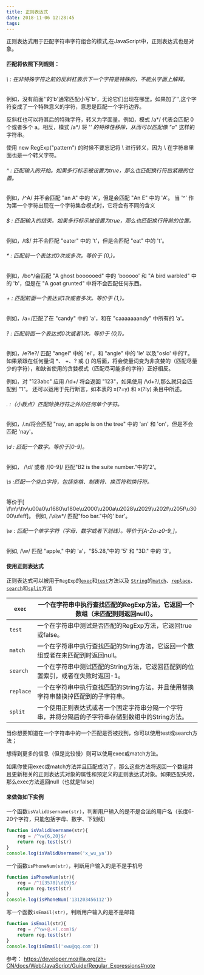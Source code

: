 ```yaml
---
title: 正则表达式
date: 2018-11-06 12:28:45
tags:
---
```


正则表达式用于匹配字符串字符组合的模式,在JavaScript中，正则表达式也是对象。

#### 匹配将依照下列规则：

###### \  :    在非特殊字符之前的反斜杠表示下一个字符是特殊的，不能从字面上解释。

例如，没有前面'\'的'b'通常匹配小写'b'，无论它们出现在哪里。如果加了'\',这个字符变成了一个特殊意义的字符，意思是匹配一个字符边界。

反斜杠也可以将其后的特殊字符，转义为字面量。例如，模式 /a*/ 代表会匹配 0 个或者多个 a。相反，模式 /a\*/ 将 '*' 的特殊性移除，从而可以匹配像 "a*" 这样的字符串。

使用 new RegExp("pattern") 的时候不要忘记将 \ 进行转义，因为 \ 在字符串里面也是一个转义字符。

###### ^  :   匹配输入的开始。如果多行标志被设置为true，那么也匹配换行符后紧跟的位置。

例如，/^A/ 并不会匹配 "an A" 中的 'A'，但是会匹配 "An E" 中的 'A'。
当 '^' 作为第一个字符出现在一个字符集合模式时，它将会有不同的含义

###### $ :  匹配输入的结束。如果多行标示被设置为true，那么也匹配换行符前的位置。

   例如，/t$/ 并不会匹配 "eater" 中的 't'，但是会匹配 "eat" 中的 't'。

###### * :  匹配前一个表达式0次或多次。等价于 {0,}。

例如，/bo*/会匹配 "A ghost boooooed" 中的 'booooo' 和 "A bird warbled" 中的 'b'，但是在 "A goat grunted" 中将不会匹配任何东西。

###### + :  匹配前面一个表达式1次或者多次。等价于 {1,}。

例如，/a+/匹配了在 "candy" 中的 'a'，和在 "caaaaaaandy" 中所有的 'a'。

###### ?  : 匹配前面一个表达式0次或者1次。等价于 {0,1}。

例如，/e?le?/ 匹配 "angel" 中的 'el'，和 "angle" 中的 'le' 以及"oslo' 中的'l'。
如果紧跟在任何量词 *、 +、? 或 {} 的后面，将会使量词变为非贪婪的（匹配尽量少的字符），和缺省使用的贪婪模式（匹配尽可能多的字符）正好相反。

例如，对 "123abc" 应用 /\d+/ 将会返回 "123"，如果使用 /\d+?/,那么就只会匹配到 "1"。
还可以运用于先行断言，如本表的 x(?=y) 和 x(?!y) 条目中所述。

###### .  :（小数点）匹配除换行符之外的任何单个字符。

例如，/.n/将会匹配 "nay, an apple is on the tree" 中的 'an' 和 'on'，但是不会匹配 'nay'。

###### \d : 匹配一个数字。等价于[0-9]。

例如， /\d/ 或者 /[0-9]/ 匹配"B2 is the suite number."中的'2'。

###### \s :匹配一个空白字符，包括空格、制表符、换页符和换行符。

等价于[ \f\n\r\t\v\u00a0\u1680\u180e\u2000\u200a\u2028\u2029\u202f\u205f\u3000\ufeff]。
例如, /\s\w*/ 匹配"foo bar."中的' bar'。

###### \w : 匹配一个单字字符（字母、数字或者下划线）。等价于[A-Za-z0-9_]。

例如, /\w/ 匹配 "apple," 中的 'a'，"$5.28,"中的 '5' 和 "3D." 中的 '3'。

#### 使用正则表达式

正则表达式可以被用于`RegExp`的[`exec`](https://developer.mozilla.org/zh-CN/docs/JavaScript/Reference/Global_Objects/RegExp/exec)和[`test`](https://developer.mozilla.org/zh-CN/docs/JavaScript/Reference/Global_Objects/RegExp/test)方法以及 [`String`](https://developer.mozilla.org/zh-CN/docs/JavaScript/Reference/Global_Objects/String)的[`match`](https://developer.mozilla.org/zh-CN/docs/JavaScript/Reference/Global_Objects/String/match)、[`replace`](https://developer.mozilla.org/zh-CN/docs/JavaScript/Reference/Global_Objects/String/replace)、[`search`](https://developer.mozilla.org/zh-CN/docs/JavaScript/Reference/Global_Objects/String/search)和[`split`](https://developer.mozilla.org/zh-CN/docs/JavaScript/Reference/Global_Objects/String/split)方法

| `exec`    | 一个在字符串中执行查找匹配的RegExp方法，它返回一个数组（未匹配到则返回null）。 |
| --------- | ------------------------------------------------------------ |
| `test`    | 一个在字符串中测试是否匹配的RegExp方法，它返回true或false。  |
| `match`   | 一个在字符串中执行查找匹配的String方法，它返回一个数组或者在未匹配到时返回null。 |
| `search`  | 一个在字符串中测试匹配的String方法，它返回匹配到的位置索引，或者在失败时返回-1。 |
| `replace` | 一个在字符串中执行查找匹配的String方法，并且使用替换字符串替换掉匹配到的子字符串。 |
| `split`   | 一个使用正则表达式或者一个固定字符串分隔一个字符串，并将分隔后的子字符串存储到数组中的String方法。 |

当你想要知道在一个字符串中的一个匹配是否被找到，你可以使用test或search方法；

想得到更多的信息（但是比较慢）则可以使用exec或match方法。

如果你使用exec或match方法并且匹配成功了，那么这些方法将返回一个数组并且更新相关的正则表达式对象的属性和预定义的正则表达式对象。如果匹配失败，那么exec方法返回null（也就是false）

#### 来做做如下实例


一个函数`isValidUsername(str)`，判断用户输入的是不是合法的用户名（长度6-20个字符，只能包括字母、数字、下划线）

```javascript
function isValidUsername(str){
    reg = /^\w{6,20}$/
    return reg.test(str)
}
console.log(isValidUsername('x_wu_ya'))
```



一个函数`isPhoneNum(str)`，判断用户输入的是不是手机号

```javascript
function isPhoneNum(str){
    reg = /^1[3578]\d{9}$/
    return reg.test(str)
}
console.log(isPhoneNum('131203456112'))
```



写一个函数`isEmail(str)`，判断用户输入的是不是邮箱

```javascript
function isEmail(str){
    reg = /^\w+@.+(.com)$/
    return reg.test(str)
}
console.log(isEmail('xwu@qq.com'))
```

参考： https://developer.mozilla.org/zh-CN/docs/Web/JavaScript/Guide/Regular_Expressions#note